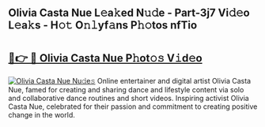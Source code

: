 ## Olivia Casta Nue L𝚎a𝚔ed N𝚞𝚍e - Part-3j7 Vi𝚍𝚎o L𝚎a𝚔s - H𝚘𝚝 O𝚗𝚕yf𝚊ns P𝚑𝚘tos nfTio

# <h2><a href="http://kfeh386.oniu.top/?m=Olivia+Casta+Nue">🔗👉 🔴 Olivia Casta Nue P𝚑ot𝚘𝚜 V𝚒d𝚎o</a></h2>

[![Olivia Casta Nue Nu𝚍e𝚜](https://i.imgur.com/0qMVB7G.gif)](http://kfeh386.oniu.top/?m=Olivia+Casta+Nue)
Online entertainer and digital artist Olivia Casta Nue, famed for creating and sharing dance and lifestyle content via solo and collaborative dance routines and short videos. Inspiring activist Olivia Casta Nue, celebrated for their passion and commitment to creating positive change in the world.  
